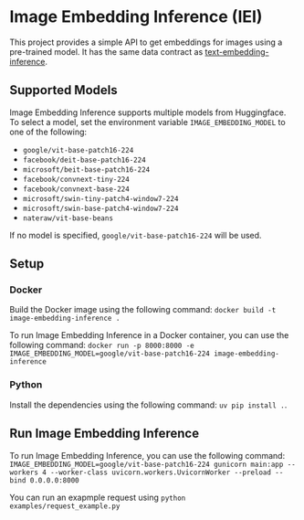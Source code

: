 # Image Embedding Inference (IEI)

This project provides a simple API to get embeddings for images using a pre-trained model. It has the same data contract as [text-embedding-inference](https://github.com/huggingface/text-embedding-inference).

## Supported Models

Image Embedding Inference supports multiple models from Huggingface. To select a model, set the environment variable `IMAGE_EMBEDDING_MODEL` to one of the following:

- `google/vit-base-patch16-224`
- `facebook/deit-base-patch16-224`
- `microsoft/beit-base-patch16-224`
- `facebook/convnext-tiny-224`
- `facebook/convnext-base-224`
- `microsoft/swin-tiny-patch4-window7-224`
- `microsoft/swin-base-patch4-window7-224`
- `nateraw/vit-base-beans`

If no model is specified, `google/vit-base-patch16-224` will be used.

## Setup

### Docker

Build the Docker image using the following command: `docker build -t image-embedding-inference .`

To run Image Embedding Inference in a Docker container, you can use the following command: `docker run -p 8000:8000 -e IMAGE_EMBEDDING_MODEL=google/vit-base-patch16-224 image-embedding-inference`

### Python

Install the dependencies using the following command: `uv pip install .`.

## Run Image Embedding Inference

To run Image Embedding Inference, you can use the following command: `IMAGE_EMBEDDING_MODEL=google/vit-base-patch16-224 gunicorn main:app --workers 4 --worker-class uvicorn.workers.UvicornWorker --preload --bind 0.0.0.0:8000`

You can run an exapmple request using `python examples/request_example.py`